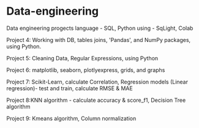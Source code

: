 # Data-engineering
Data engineering progects
language - SQL, Python
using - SqLight, Colab

Project 4: Working with DB, tables joins, 'Pandas', and NumPy packages, using Python.

Project 5: Cleaning Data, Regular Expressions, using Python

Project 6: matplotlib, seaborn, plotlyexpress, grids, and graphs

Project 7: Scikit-Learn, calculate Correlation, Regression models (Linear regression)- test and train, calculate RMSE & MAE

Project 8:KNN algorithm - calculate accuracy & score_f1, Decision Tree algorithm

Project 9: Kmeans algorithm, Column normalization
